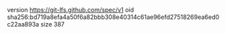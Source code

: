 version https://git-lfs.github.com/spec/v1
oid sha256:bd719a8efa4a50f6a82bbb308e40314c61ae96efd27518269ea6ed0c22aa893a
size 387
